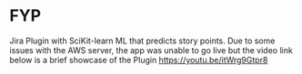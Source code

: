 # FYP
Jira Plugin with SciKit-learn ML that predicts story points.
Due to some issues with the AWS server, the app was unable to go live but the video link below is a brief showcase of the Plugin 
https://youtu.be/itWrg9Gtpr8
